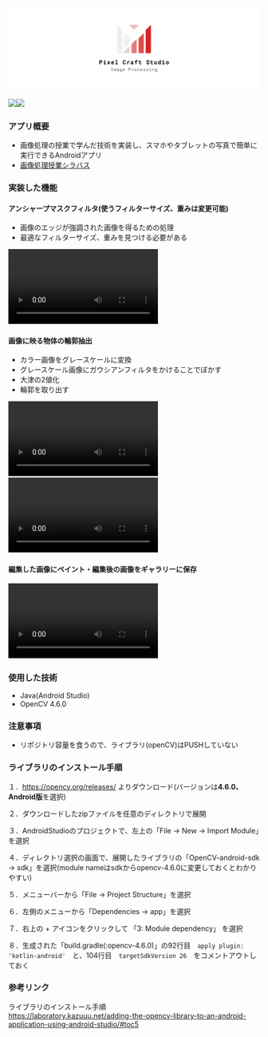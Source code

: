 <img src="img/twitter_header_photo_2.png">

<img src="https://img.shields.io/badge/-Java-red.svg?logo=Java&style=flat" /><img src="https://img.shields.io/badge/-Android Studio-black.svg?logo=Java&style=flat" />

### アプリ概要
- 画像処理の授業で学んだ技術を実装し、スマホやタブレットの写真で簡単に実行できるAndroidアプリ
- <a href="https://alss-portal.gifu-u.ac.jp/campusweb/slbssbdr.do?value(risyunen)=2022&value(semekikn)=1&value(kougicd)=1TDB8343A0&value(crclumcd)=T-2022)">画像処理授業シラバス</a>

### 実装した機能
#### アンシャープマスクフィルタ(使うフィルターサイズ、重みは変更可能)
  - 画像のエッジが強調された画像を得るための処理
  - 最適なフィルターサイズ、重みを見つける必要がある

    
  <video src="https://github.com/Da-Tsuchi/ImageProcessingApp/assets/117258037/cf04af73-2843-4763-8a2a-1db9f795c5b8"></video>
      
#### 画像に映る物体の輪郭抽出
  - カラー画像をグレースケールに変換
  - グレースケール画像にガウシアンフィルタをかけることでぼかす
  - 大津の2値化
  - 輪郭を取り出す

  <video src=https://github.com/Da-Tsuchi/ImageProcessingApp/assets/117258037/ce174a84-a9b3-48de-b4dd-b190ed074955></video>
  <video src=https://github.com/Da-Tsuchi/ImageProcessingApp/assets/117258037/059bedbc-ce2d-49a3-9c13-ede5093f9e74></video>
  
  
#### 編集した画像にペイント・編集後の画像をギャラリーに保存
  <video src=https://github.com/Da-Tsuchi/ImageProcessingApp/assets/117258037/9c329c03-e4f0-4cd5-98fc-a244b8e0fa7f></video>
  



### 使用した技術
- Java(Android Studio)
- OpenCV 4.6.0

### 注意事項
- リポジトリ容量を食うので、ライブラリ(openCV)はPUSHしていない

### ライブラリのインストール手順
１．https://opencv.org/releases/ よりダウンロード(バージョンは**4.6.0、Android版**を選択)

２．ダウンロードしたzipファイルを任意のディレクトリで展開

３．AndroidStudioのプロジェクトで、左上の「File -> New -> Import Module」を選択

４．ディレクトリ選択の画面で、展開したライブラリの「OpenCV-android-sdk -> sdk」を選択(module nameはsdkからopencv-4.6.0に変更しておくとわかりやすい)

５．メニューバーから「File -> Project Structure」を選択

６．左側のメニューから「Dependencies -> app」を選択

７．右上の + アイコンをクリックして 「3: Module dependency」 を選択

８．生成された「build.gradle(:opencv-4.6.0)」の92行目　`apply plugin: 'kotlin-android'`　と、104行目　`targetSdkVersion 26`　をコメントアウトしておく

### 参考リンク
ライブラリのインストール手順\
https://laboratory.kazuuu.net/adding-the-opencv-library-to-an-android-application-using-android-studio/#toc5

